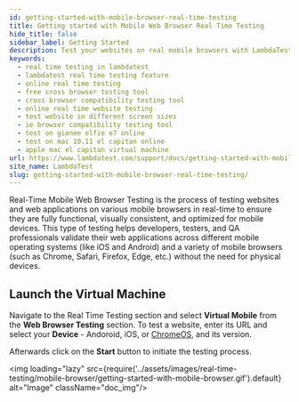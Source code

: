 ```yaml
---
id: getting-started-with-mobile-browser-real-time-testing
title: Getting started with Mobile Web Browser Real Time Testing
hide_title: false
sidebar_label: Getting Started
description: Test your websites on real mobile browsers with LambdaTest's Real-Time Mobile Web Browser Testing. Easily launch virtual machines and test across various OS, browsers, and versions.
keywords:
  - real time testing in lambdatest
  - lambdatest real time testing feature
  - online real time testing
  - free cross browser testing tool
  - cross browser compatibility testing tool
  - online real time website testing
  - test website in different screen sizes
  - ie browser compatibility testing tool
  - test on gionee elfie e7 online
  - test on mac 10.11 el capitan online
  - apple mac el capitan virtual machine
url: https://www.lambdatest.com/support/docs/getting-started-with-mobile-browser-real-time-testing/
site_name: LambdaTest
slug: getting-started-with-mobile-browser-real-time-testing/
---
```


<script type="application/ld+json"
      dangerouslySetInnerHTML={{ __html: JSON.stringify({
       "@context": "https://schema.org",
        "@type": "BreadcrumbList",
        "itemListElement": [{
          "@type": "ListItem",
          "position": 1,
          "name": "LambdaTest",
          "item": "https://www.lambdatest.com"
        },{
          "@type": "ListItem",
          "position": 2,
          "name": "Support",
          "item": "https://www.lambdatest.com/support/docs/"
        },{
          "@type": "ListItem",
          "position": 3,
          "name": "Real Time Desktop Browser Testing",
          "item": "https://www.lambdatest.com/support/docs/getting-started-with-mobile-browser-real-time-testing/"
        }]
      })
    }}
></script>
Real-Time Mobile Web Browser Testing is the process of testing websites and web applications on various mobile browsers in real-time to ensure they are fully functional, visually consistent, and optimized for mobile devices. This type of testing helps developers, testers, and QA professionals validate their web applications across different mobile operating systems (like iOS and Android) and a variety of mobile browsers (such as Chrome, Safari, Firefox, Edge, etc.) without the need for physical devices.

## Launch the Virtual Machine

Navigate to the Real Time Testing section and select **Virtual Mobile** from the **Web Browser Testing** section. To test a website, enter its URL and select your **Device** - Andoroid, iOS, or [ChromeOS](/support/docs/chrome-os-testing/), and its version.

Afterwards click on the **Start** button to initiate the testing process.

<img loading="lazy" src={require('../assets/images/real-time-testing/mobile-browser/getting-started-with-mobile-browser.gif').default} alt="Image" className="doc_img"/>
